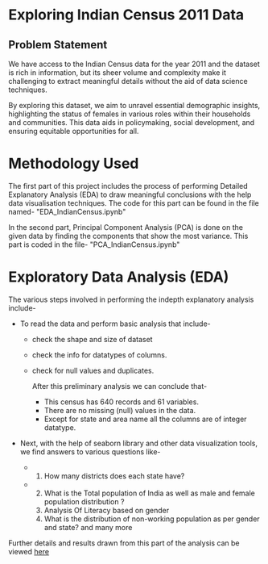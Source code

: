 # Exploring Indian Census 2011 Data 

## Problem Statement
We have access to the Indian Census data for the year 2011 and the dataset is rich in information, but its sheer volume and complexity make it challenging to extract meaningful details without the aid of data science techniques.

By exploring this dataset, we aim to unravel essential demographic insights, highlighting the status of females in various roles within their households and communities. This data aids in policymaking, social development, and ensuring equitable opportunities for all.

# Methodology Used
The first part of this project includes the process of performing Detailed Explanatory Analysis (EDA) to draw meaningful conclusions with the help data visualisation techniques. 
The code for this part can be found in the file named- "EDA_IndianCensus.ipynb"

In the second part, Principal Component Analysis (PCA) is done on the given data by finding the components that show the most variance. This part is coded in the file- "PCA_IndianCensus.ipynb"

# Exploratory Data Analysis (EDA)

The various steps involved in performing the indepth explanatory analysis include- 

* To read the data and perform basic analysis that include-
  * check the shape and size of dataset
  * check the info for datatypes of columns.
  * check for null values and duplicates.

    After this preliminary analysis we can conclude that-
    * This census has 640 records and 61 variables.
    * There are no missing (null) values in the data.
    * Except for state and area name all the columns are of integer datatype.

* Next, with the help of seaborn library and other data visualization tools, we find answers to various questions like-
  * 1. How many districts does each state have?
  * 2. What is the Total population of India as well as male and female population distribution ?
    3. Analysis Of Literacy based on gender
    4. What is the distribution of non-working population as per gender and state?
    and many more

Further details and results drawn from this part of the analysis can be viewed [here](Shreya-Gupta1/PCA_Python/EDA_IndianCensus.ipynb)
